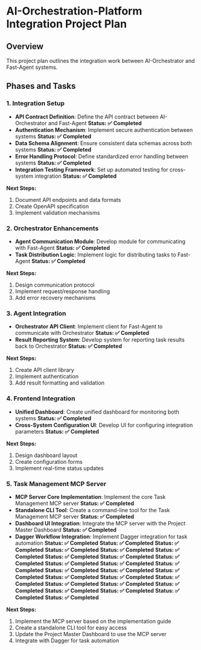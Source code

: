 # AI-Orchestration-Platform Integration Project Plan

## Overview
This project plan outlines the integration work between AI-Orchestrator and Fast-Agent systems.

## Phases and Tasks

### 1. Integration Setup

- **API Contract Definition**: Define the API contract between AI-Orchestrator and Fast-Agent **Status: ✅ Completed**
- **Authentication Mechanism**: Implement secure authentication between systems **Status: ✅ Completed**
- **Data Schema Alignment**: Ensure consistent data schemas across both systems **Status: ✅ Completed**
- **Error Handling Protocol**: Define standardized error handling between systems **Status: ✅ Completed**
- **Integration Testing Framework**: Set up automated testing for cross-system integration **Status: ✅ Completed**

**Next Steps:**
1. Document API endpoints and data formats
2. Create OpenAPI specification
3. Implement validation mechanisms

### 2. Orchestrator Enhancements

- **Agent Communication Module**: Develop module for communicating with Fast-Agent **Status: ✅ Completed**
- **Task Distribution Logic**: Implement logic for distributing tasks to Fast-Agent **Status: ✅ Completed**

**Next Steps:**
1. Design communication protocol
2. Implement request/response handling
3. Add error recovery mechanisms

### 3. Agent Integration

- **Orchestrator API Client**: Implement client for Fast-Agent to communicate with Orchestrator **Status: ✅ Completed**
- **Result Reporting System**: Develop system for reporting task results back to Orchestrator **Status: ✅ Completed**

**Next Steps:**
1. Create API client library
2. Implement authentication
3. Add result formatting and validation

### 4. Frontend Integration

- **Unified Dashboard**: Create unified dashboard for monitoring both systems **Status: ✅ Completed**
- **Cross-System Configuration UI**: Develop UI for configuring integration parameters **Status: ✅ Completed**

**Next Steps:**
1. Design dashboard layout
2. Create configuration forms
3. Implement real-time status updates

### 5. Task Management MCP Server

- **MCP Server Core Implementation**: Implement the core Task Management MCP server **Status: ✅ Completed**
- **Standalone CLI Tool**: Create a command-line tool for the Task Management MCP server **Status: ✅ Completed**
- **Dashboard UI Integration**: Integrate the MCP server with the Project Master Dashboard **Status: ✅ Completed**
- **Dagger Workflow Integration**: Implement Dagger integration for task automation **Status: ✅ Completed** **Status: ✅ Completed** **Status: ✅ Completed** **Status: ✅ Completed** **Status: ✅ Completed** **Status: ✅ Completed** **Status: ✅ Completed** **Status: ✅ Completed** **Status: ✅ Completed** **Status: ✅ Completed** **Status: ✅ Completed** **Status: ✅ Completed** **Status: ✅ Completed** **Status: ✅ Completed** **Status: ✅ Completed** **Status: ✅ Completed** **Status: ✅ Completed** **Status: ✅ Completed** **Status: ✅ Completed** **Status: ✅ Completed** **Status: ✅ Completed** **Status: ✅ Completed** **Status: ✅ Completed** **Status: ✅ Completed** **Status: ✅ Completed**

**Next Steps:**
1. Implement the MCP server based on the implementation guide
2. Create a standalone CLI tool for easy access
3. Update the Project Master Dashboard to use the MCP server
4. Integrate with Dagger for task automation
